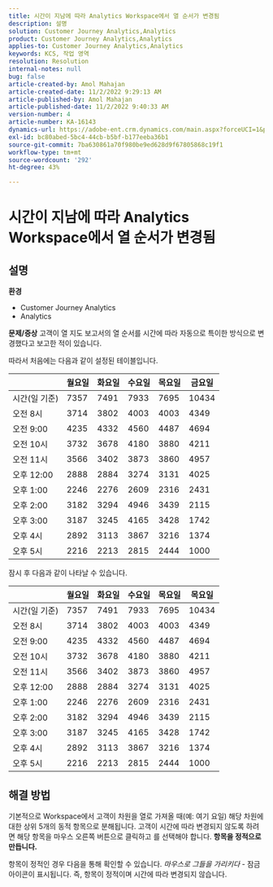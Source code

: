 ```yaml
---
title: 시간이 지남에 따라 Analytics Workspace에서 열 순서가 변경됨
description: 설명
solution: Customer Journey Analytics,Analytics
product: Customer Journey Analytics,Analytics
applies-to: Customer Journey Analytics,Analytics
keywords: KCS, 작업 영역
resolution: Resolution
internal-notes: null
bug: false
article-created-by: Amol Mahajan
article-created-date: 11/2/2022 9:29:13 AM
article-published-by: Amol Mahajan
article-published-date: 11/2/2022 9:40:33 AM
version-number: 4
article-number: KA-16143
dynamics-url: https://adobe-ent.crm.dynamics.com/main.aspx?forceUCI=1&pagetype=entityrecord&etn=knowledgearticle&id=7eca03cc-905a-ed11-9561-6045bd006a22
exl-id: bc80abed-5bc4-44cb-b5bf-b177eeba36b1
source-git-commit: 7ba630861a70f980be9ed628d9f67805868c19f1
workflow-type: tm+mt
source-wordcount: '292'
ht-degree: 43%

---
```


# 시간이 지남에 따라 Analytics Workspace에서 열 순서가 변경됨

## 설명

<b>환경</b>
- Customer Journey Analytics
- Analytics



<b>문제/증상</b>
고객이 열 지도 보고서의 열 순서를 시간에 따라 자동으로 특이한 방식으로 변경했다고 보고한 적이 있습니다.

따라서 처음에는 다음과 같이 설정된 테이블입니다.


|   | 월요일 | 화요일 | 수요일 | 목요일 | 금요일 |
| --- | --- | --- | --- | --- | --- |
| 시간(일 기준) | 7357 | 7491 | 7933 | 7695 | 10434 |
| 오전 8시 | 3714 | 3802 | 4003 | 4003 | 4349 |
| 오전 9:00 | 4235 | 4332 | 4560 | 4487 | 4694 |
| 오전 10시 | 3732 | 3678 | 4180 | 3880 | 4211 |
| 오전 11시 | 3566 | 3402 | 3873 | 3860 | 4957 |
| 오후 12:00 | 2888 | 2884 | 3274 | 3131 | 4025 |
| 오후 1:00 | 2246 | 2276 | 2609 | 2316 | 2431 |
| 오후 2:00 | 3182 | 3294 | 4946 | 3439 | 2115 |
| 오후 3:00 | 3187 | 3245 | 4165 | 3428 | 1742 |
| 오후 4시 | 2892 | 3113 | 3867 | 3216 | 1374 |
| 오후 5시 | 2216 | 2213 | 2815 | 2444 | 1000 |


잠시 후 다음과 같이 나타날 수 있습니다.


|   | 월요일 | 화요일 | 수요일 | 목요일 | 목요일 |
| --- | --- | --- | --- | --- | --- |
| 시간(일 기준) | 7357 | 7491 | 7933 | 7695 | 10434 |
| 오전 8시 | 3714 | 3802 | 4003 | 4003 | 4349 |
| 오전 9:00 | 4235 | 4332 | 4560 | 4487 | 4694 |
| 오전 10시 | 3732 | 3678 | 4180 | 3880 | 4211 |
| 오전 11시 | 3566 | 3402 | 3873 | 3860 | 4957 |
| 오후 12:00 | 2888 | 2884 | 3274 | 3131 | 4025 |
| 오후 1:00 | 2246 | 2276 | 2609 | 2316 | 2431 |
| 오후 2:00 | 3182 | 3294 | 4946 | 3439 | 2115 |
| 오후 3:00 | 3187 | 3245 | 4165 | 3428 | 1742 |
| 오후 4시 | 2892 | 3113 | 3867 | 3216 | 1374 |
| 오후 5시 | 2216 | 2213 | 2815 | 2444 | 1000 |



## 해결 방법


기본적으로 Workspace에서 고객이 차원을 열로 가져올 때(예: 여기 요일) 해당 차원에 대한 상위 5개의 동적 항목으로 분해됩니다. 고객이 시간에 따라 변경되지 않도록 하려면 해당 항목을 마우스 오른쪽 버튼으로 클릭하고 를 선택해야 합니다. <b>항목을 정적으로 만듭니다.</b>

항목이 정적인 경우 다음을 통해 확인할 수 있습니다. *마우스로 그들을 가리키다* - 잠금 아이콘이 표시됩니다. 즉, 항목이 정적이며 시간에 따라 변경되지 않습니다.
